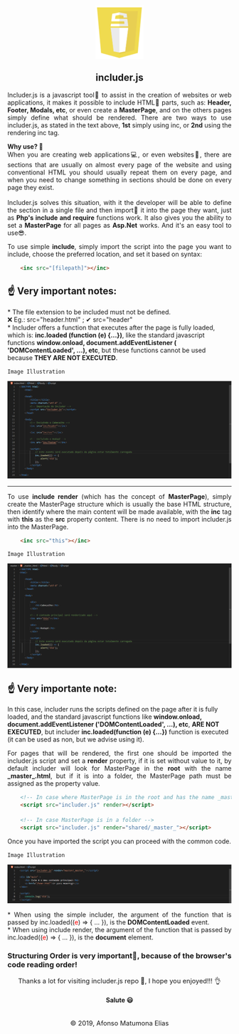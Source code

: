 <p align="center" style="height:120px">
    <img height="120px" src="assets/ico/main_ico.png" />
<p>

<h2 align="center"> includer.js </h2>

<p style="text-align: justify">
    Includer.js is a javascript tool🔨 to assist in the creation of websites or web applications, it makes it possible to include HTML📃 parts, such as: <b>Header, Footer, Modals, etc</b>, or even create a <b>MasterPage</b>, and on the others pages simply define what should be rendered. There are two ways to use includer.js, as stated in the text above, <b>1st</b> simply using inc, or <b>2nd</b> using the rendering inc tag.

</p>

<p style="text-align: justify">
    <b>Why use? 🤔</b><br/>
    When you are creating web applications💻, or even websites📰, there are sections that are usually on almost every page of the website and using conventional HTML you should usually repeat them on every page, and when you need to change something in sections should be done on every page they exist.<br><br>
    Includer.js solves this situation, with it the developer will be able to define the section in a single file and then import📌 it into the page they want, just as <b>Php's include and require</b> functions work. It also gives you the ability to set a <b>MasterPage</b> for all pages as <b>Asp.Net</b> works. And it's an easy tool to use😎.
</p>

<p style="text-align: justify">
    To use simple <b>include</b>, simply import the script into the page you want to include, choose the preferred location, and set it based on syntax:
</p>

``` HTML
    <inc src="[filepath]"></inc>
```
<p style="text-align: justify">
    <h2>☝ Very important notes:</h2>
    * The file extension to be included must not be defined. <br/>❌ Eg.: src="header.html" ; ✔ src="header"<br/> 
    * Includer offers a function that executes after the page is fully loaded, which is: <b>inc.loaded (function (e) {...})</b>, like the standard javascript functions <b>window.onload, document.addEventListener ( 'DOMContentLoaded', ...), etc</b>, but these functions cannot be used because <b>THEY ARE NOT EXECUTED</b>.
</p>

    Image Illustration
![Png](assets/ico/eg1.png)

<hr />

<p style="text-align: justify">
    To use <b>include render</b> (which has the concept of <b>MasterPage</b>), simply create the MasterPage structure which is usually the base HTML structure, then identify where the main content will be made available, with the <b>inc</b> tag with <b>this</b> as the <b>src</b> property content. There is no need to import includer.js into the MasterPage.
</p>

``` HTML
    <inc src="this"></inc>
```

    Image Illustration
![Png](assets/ico/eg2.png)

<p style="text-align: justify">
    <h2>☝ Very importante note:</h2>
    In this case, includer runs the scripts defined on the page after it is fully loaded, and the standard javascript functions like <b>window.onload, document.addEventListener ('DOMContentLoaded', ...), etc</b>, <b>ARE NOT EXECUTED</b>, but includer <b>inc.loaded(function (e) {...})</b> function is executed (it can be used as non, but we advise using it).
</p>

<p style="text-align: justify">
    For pages that will be rendered, the first one should be imported the includer.js script and set a <b>render</b> property, if it is set without value to it, by default includer will look for MasterPage in the <b>root</b> with the name <b>_master_.html</b>, but if it is into a folder, the MasterPage path must be assigned as the property value.
</p>

``` HTML
    <!-- In case where MasterPage is in the root and has the name _master_.html -->
    <script src="includer.js" render></script>

    <!-- In case MasterPage is in a folder -->
    <script src="includer.js" render="shared/_master_"></script>
```

<p style="text-align: justify">
    Once you have imported the script you can proceed with the common code.
</p>

    Image Illustration
![Png](assets/ico/eg3.png)

<p style="text-align: justify">
    * When using the simple includer, the argument of the function that is passed by inc.loaded((<span style="color:red">e</span>) => { ... }), is the <b>DOMContentLoaded</b> event.<br>
    * When using include render, the argument of the function that is passed by inc.loaded((<span style="color:red">e</span>) => { ... }), is the <b>document</b> element.
</p>

<h3 style="text-align: justify">
    Structuring Order is very important🤞, because of the browser's code reading order!
</h3>

<p align="center" style="font-size:11pt; margin:0;"> 
    Thanks a lot for visiting includer.js repo 🙂, I hope you enjoyed!!! 👌<br/>
    <h4 align="center">Salute 😃</h4> 
</p>
<br/>

<p align="center" style="font-size:11pt; margin:0;"> 
    © 2019, Afonso Matumona Elias 
</p>
